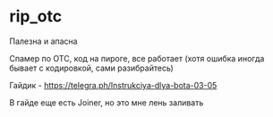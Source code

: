 # rip_otc
Палезна и апасна


Спамер по OTC, код на пироге, все работает (хотя ошибка иногда бывает с кодировкой, сами разибрайтесь)

Гайдик - https://telegra.ph/Instrukciya-dlya-bota-03-05

В гайде еще есть Joiner, но это мне лень заливать
